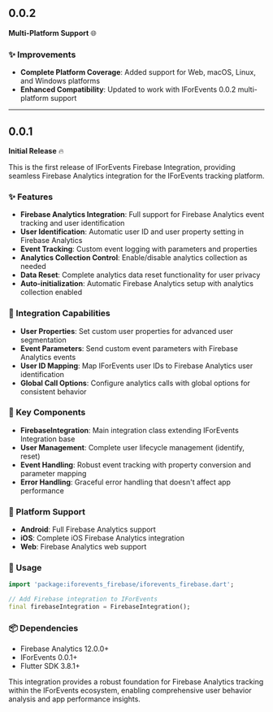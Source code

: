 ## 0.0.2

**Multi-Platform Support** 🌐

### ✨ Improvements

* **Complete Platform Coverage**: Added support for Web, macOS, Linux, and Windows platforms
* **Enhanced Compatibility**: Updated to work with IForEvents 0.0.2 multi-platform support

---

## 0.0.1

**Initial Release** 🔥

This is the first release of IForEvents Firebase Integration, providing seamless Firebase Analytics integration for the IForEvents tracking platform.

### ✨ Features

* **Firebase Analytics Integration**: Full support for Firebase Analytics event tracking and user identification
* **User Identification**: Automatic user ID and user property setting in Firebase Analytics
* **Event Tracking**: Custom event logging with parameters and properties
* **Analytics Collection Control**: Enable/disable analytics collection as needed
* **Data Reset**: Complete analytics data reset functionality for user privacy
* **Auto-initialization**: Automatic Firebase Analytics setup with analytics collection enabled

### 🔌 Integration Capabilities

* **User Properties**: Set custom user properties for advanced user segmentation
* **Event Parameters**: Send custom event parameters with Firebase Analytics events
* **User ID Mapping**: Map IForEvents user IDs to Firebase Analytics user identification
* **Global Call Options**: Configure analytics calls with global options for consistent behavior

### 🚀 Key Components

* **FirebaseIntegration**: Main integration class extending IForEvents Integration base
* **User Management**: Complete user lifecycle management (identify, reset)
* **Event Handling**: Robust event tracking with property conversion and parameter mapping
* **Error Handling**: Graceful error handling that doesn't affect app performance

### 📱 Platform Support

* **Android**: Full Firebase Analytics support
* **iOS**: Complete iOS Firebase Analytics integration
* **Web**: Firebase Analytics web support

### 🔧 Usage

```dart
import 'package:iforevents_firebase/iforevents_firebase.dart';

// Add Firebase integration to IForEvents
final firebaseIntegration = FirebaseIntegration();
```

### 📦 Dependencies

* Firebase Analytics 12.0.0+
* IForEvents 0.0.1+
* Flutter SDK 3.8.1+

This integration provides a robust foundation for Firebase Analytics tracking within the IForEvents ecosystem, enabling comprehensive user behavior analysis and app performance insights.
